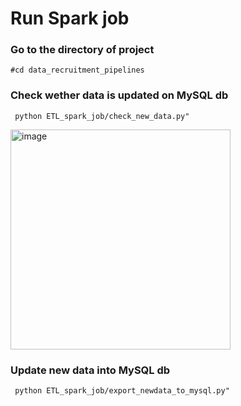 # Run Spark job
### Go to the directory of project
```#cd data_recruitment_pipelines```
### Check wether data is updated on MySQL db
``` python ETL_spark_job/check_new_data.py"```

<img width="352" alt="image" src="../images/check_new_data.png">

### Update new data into MySQL db
``` python ETL_spark_job/export_newdata_to_mysql.py"```

